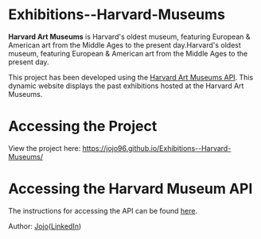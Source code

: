 # Exhibitions--Harvard-Museums

**Harvard Art Museums** is Harvard's oldest museum, featuring European & American art from the Middle Ages to the present day.Harvard's oldest museum, featuring European & American art from the Middle Ages to the present day.

This project has been developed using the [Harvard Art Museums API](https://github.com/harvardartmuseums/api-docs). This dynamic website displays the past exhibitions hosted at the Harvard Art Museums.

# Accessing the Project

View the project here: https://jojo96.github.io/Exhibitions--Harvard-Museums/

# Accessing the Harvard Museum API

The instructions for accessing the API can be found [here](https://github.com/harvardartmuseums/api-docs).

Author: [Jojo](https://twitter.com/I_m_Jojo)([LinkedIn](https://www.linkedin.com/in/ujjayanta-bhaumik/))


